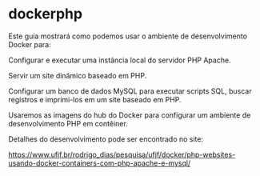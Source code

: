 # dockerphp


Este guia mostrará como podemos usar o ambiente de desenvolvimento Docker para:

Configurar e executar uma instância local do servidor PHP Apache.

Servir um site dinâmico baseado em PHP.

Configurar um banco de dados MySQL para executar scripts SQL, buscar registros e imprimi-los em um site baseado em PHP.

Usaremos as imagens do hub do Docker para configurar um ambiente de desenvolvimento PHP em contêiner.

Detalhes do desenvolvimento pode ser encontrado no site:

https://www.ufjf.br/rodrigo_dias/pesquisa/ufjf/docker/php-websites-usando-docker-containers-com-php-apache-e-mysql/

